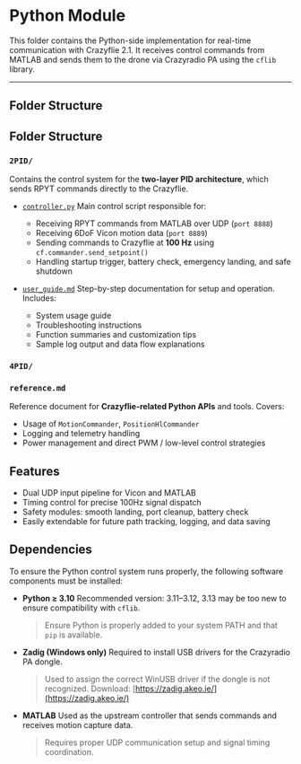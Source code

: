 # Python Module

This folder contains the Python-side implementation for real-time communication with Crazyflie 2.1. It receives control commands from MATLAB and sends them to the drone via Crazyradio PA using the `cflib` library.

---

## Folder Structure

## Folder Structure

### `2PID/`

Contains the control system for the **two-layer PID architecture**, which sends RPYT commands directly to the Crazyflie.

* [`controller.py`](https://github.com/Lee-Chun-Yi/NCKU-Quadrotor-Navigation/blob/main/Python/2PID/controller.py)
  Main control script responsible for:

  * Receiving RPYT commands from MATLAB over UDP (`port 8888`)
  * Receiving 6DoF Vicon motion data (`port 8889`)
  * Sending commands to Crazyflie at **100 Hz** using `cf.commander.send_setpoint()`
  * Handling startup trigger, battery check, emergency landing, and safe shutdown

* [`user_guide.md`](https://github.com/Lee-Chun-Yi/NCKU-Quadrotor-Navigation/blob/main/Python/2PID/user_guide.md)
  Step-by-step documentation for setup and operation. Includes:

  * System usage guide
  * Troubleshooting instructions
  * Function summaries and customization tips
  * Sample log output and data flow explanations

### `4PID/`

  
### `reference.md`
  Reference document for **Crazyflie-related Python APIs** and tools. Covers:

  * Usage of `MotionCommander`, `PositionHlCommander`
  * Logging and telemetry handling
  * Power management and direct PWM / low-level control strategies


## Features

* Dual UDP input pipeline for Vicon and MATLAB
* Timing control for precise 100Hz signal dispatch
* Safety modules: smooth landing, port cleanup, battery check
* Easily extendable for future path tracking, logging, and data saving





## Dependencies

To ensure the Python control system runs properly, the following software components must be installed:

* **Python ≥ 3.10**
  Recommended version: 3.11–3.12, 3.13 may be too new to ensure compatibility with `cflib`.

  > Ensure Python is properly added to your system PATH and that `pip` is available.

* **Zadig (Windows only)**
  Required to install USB drivers for the Crazyradio PA dongle.

  > Used to assign the correct WinUSB driver if the dongle is not recognized.
  > Download: [https://zadig.akeo.ie/](https://zadig.akeo.ie/)

* **MATLAB**
  Used as the upstream controller that sends commands and receives motion capture data.

  > Requires proper UDP communication setup and signal timing coordination.
